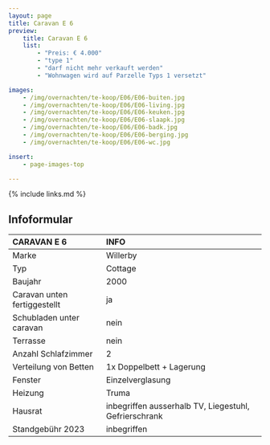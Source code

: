 ```yaml
---
layout: page
title: Caravan E 6
preview:
    title: Caravan E 6
    list:
        - "Preis: € 4.000"
        - "type 1"
        - "darf nicht mehr verkauft werden"
        - "Wohnwagen wird auf Parzelle Typs 1 versetzt"

images:
    - /img/overnachten/te-koop/E06/E06-buiten.jpg
    - /img/overnachten/te-koop/E06/E06-living.jpg
    - /img/overnachten/te-koop/E06/E06-keuken.jpg
    - /img/overnachten/te-koop/E06/E06-slaapk.jpg
    - /img/overnachten/te-koop/E06/E06-badk.jpg
    - /img/overnachten/te-koop/E06/E06-berging.jpg
    - /img/overnachten/te-koop/E06/E06-wc.jpg

insert:
    - page-images-top

---
```


{% include links.md %}



## Infoformular

CARAVAN E 6                 | INFO        |
:---------------------------|:------------|
Marke                       |Willerby
Typ                         |Cottage
Baujahr                     |2000
Caravan unten fertiggestellt|ja
Schubladen unter caravan    |nein
Terrasse                    |nein
Anzahl Schlafzimmer         |2
Verteilung von Betten       |1x Doppelbett + Lagerung
Fenster                     |Einzelverglasung
Heizung                     |Truma
Hausrat                     |inbegriffen ausserhalb TV, Liegestuhl, Gefrierschrank
Standgebühr 2023            |inbegriffen
